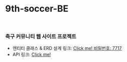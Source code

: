 # 9th-soccer-BE

<br>

### 축구 커뮤니티 웹 사이트 프로젝트

 - 엔티티 클래스 & ERD 설계 링크: [Click me! 비밀번호: 7717](https://gitmind.com/app/flowchart/cf611704042)
 - API 링크: [Click me!](https://www.notion.so/API-0759d2678d6a4b698aa608bd1a64fd27)
